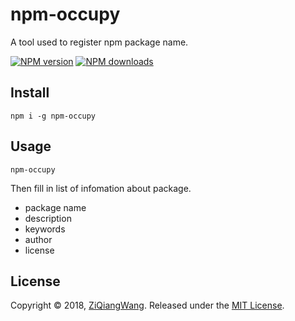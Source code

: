 # npm-occupy
A tool used to register npm package name.


[![NPM version][npm-badge]][npm-url]
[![NPM downloads][npm-downloads]][npm-url]


[npm-badge]: https://img.shields.io/npm/v/npm-occupy.svg
[npm-url]: https://www.npmjs.com/package/npm-occupy
[npm-downloads]: https://img.shields.io/npm/dm/npm-occupy.svg

## Install

```
npm i -g npm-occupy
```
## Usage

```
npm-occupy
```
Then fill in list of infomation about package.

- package name
- description
- keywords
- author
- license

## License
Copyright © 2018, [ZiQiangWang](https://github.com/ZiQiangWang).
Released under the [MIT License](LICENSE).